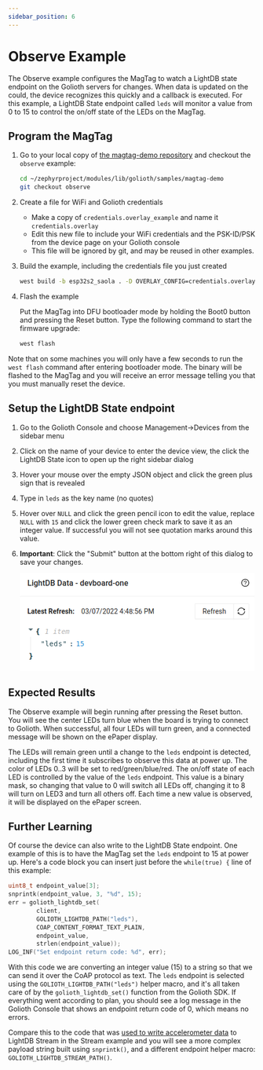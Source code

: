```yaml
---
sidebar_position: 6
---
```


# Observe Example

The Observe example configures the MagTag to watch a LightDB state endpoint on the Golioth servers for changes. When data is updated on the could, the device recognizes this quickly and a callback is executed. For this example, a LightDB State endpoint called `leds` will monitor a value from 0 to 15 to control the on/off state of the LEDs on the MagTag.

## Program the MagTag

1. Go to your local copy of [the magtag-demo repository](https://github.com/golioth/magtag-demo) and checkout the `observe` example:

    ```bash
    cd ~/zephyrproject/modules/lib/golioth/samples/magtag-demo
    git checkout observe
    ```

2. Create a file for WiFi and Golioth credentials

    * Make a copy of `credentials.overlay_example` and name it `credentials.overlay`
    * Edit this new file to include your WiFi credentials and the PSK-ID/PSK from the device page on your Golioth console
    * This file will be ignored by git, and may be reused in other examples.

3. Build the example, including the credentials file you just created

    ```bash
    west build -b esp32s2_saola . -D OVERLAY_CONFIG=credentials.overlay -p
    ```

4. Flash the example

    Put the MagTag into DFU bootloader mode by holding the Boot0 button and pressing the Reset button. Type the following command to start the firmware upgrade:

    ```bash
    west flash
    ```

Note that on some machines you will only have a few seconds to run the `west flash` command after entering bootloader mode. The binary will be flashed to the MagTag and you will receive an error message telling you that you must manually reset the device.

## Setup the LightDB State endpoint

1. Go to the Golioth Console and choose Management&rarr;Devices from the sidebar menu
2. Click on the name of your device to enter the device view, the click the LightDB State icon to open up the right sidebar dialog
3. Hover your mouse over the empty JSON object and click the green plus sign that is revealed
4. Type in `leds` as the key name (no quotes)
5. Hover over `NULL` and click the green pencil icon to edit the value, replace `NULL` with `15` and click the lower green check mark to save it as an integer value. If successful you will not see quotation marks around this value.
6. **Important**: Click the "Submit" button at the bottom right of this dialog to save your changes.

    ![Setting up the LightDB State endpoint](../assets/golioth-lightdb-state-endpoint.png)

## Expected Results

The Observe example will begin running after pressing the Reset button. You will see the center LEDs turn blue when the board is trying to connect to Golioth. When successful, all four LEDs will turn green, and a connected message will be shown on the ePaper display.

The LEDs will remain green until a change to the `leds` endpoint is detected, including the first time it subscribes to observe this data at power up. The color of LEDs 0..3 will be set to red/green/blue/red. The on/off state of each LED is controlled by the value of the `leds` endpoint. This value is a binary mask, so changing that value to 0 will switch all LEDs off, changing it to 8 will turn on LED3 and turn all others off. Each time a new value is observed, it will be displayed on the ePaper screen.

## Further Learning

Of course the device can also write to the LightDB State endpoint. One example of this is to have the MagTag set the `leds` endpoint to 15 at power up. Here's a code block you can insert just before the `while(true) {` line of this example:

```c
uint8_t endpoint_value[3];
snprintk(endpoint_value, 3, "%d", 15);
err = golioth_lightdb_set(
        client,
        GOLIOTH_LIGHTDB_PATH("leds"),
        COAP_CONTENT_FORMAT_TEXT_PLAIN,
        endpoint_value,
        strlen(endpoint_value));
LOG_INF("Set endpoint return code: %d", err);
```

With this code we are converting an integer value (15) to a string so that we can send it over the CoAP protocol as text. The `leds` endpoint is selected using the `GOLIOTH_LIGHTDB_PATH("leds")` helper macro, and it's all taken care of by the `golioth_lightdb_set()` function from the Golioth SDK. If everything went according to plan, you should see a log message in the Golioth Console that shows an endpoint return code of 0, which means no errors.

Compare this to the code that was [used to write accelerometer data](https://github.com/golioth/magtag-demo/blob/a168bcea548edcdf8e5102ded2d295dea2aa2b94/src/main.c#L25-L50) to LightDB Stream in the Stream example and you will see a more complex payload string built using `snprintk()`, and a different endpoint helper macro: `GOLIOTH_LIGHTDB_STREAM_PATH()`.
